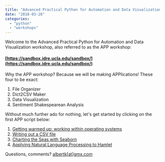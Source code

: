```yaml
---
title: "Advanced Practical Python for Automation and Data Visualization"
date: "2018-03-28"
categories: 
  - "python"
  - "workshops"
---
```


Welcome to the Advanced Practical Python for Automation and Data Visualization workshop, also referred to as the APP workshop:

#### [https://sandbox.idre.ucla.edu/sandbox/](https://sandbox.idre.ucla.edu/sandbox/)

Why the APP workshop? Because we will be making APPlications! These four to be exact:

1. File Organizer
2. Dict2CSV Maker
3. Data Visualization
4. Sentiment Shakespearean Analysis

Without much further ado for nothing, let's get started by clicking on the first APP script below:

1. [Getting warmed up: working within operating systems](https://sandbox.idre.ucla.edu/sandbox/advanced-practical-python-1)
2. [Writing out a CSV file](https://sandbox.idre.ucla.edu/sandbox/advanced-practical-python-2)
3. [Charting the Seas with Seaborn](https://sandbox.idre.ucla.edu/sandbox/advanced-practical-python-3)
4. [Applying Natural Language Processing to Hamlet](https://sandbox.idre.ucla.edu/sandbox/advanced-practical-python-4)

Questions, comments? [albertk\[at\]gmx.com](mailto:albertk@gmx.com)
